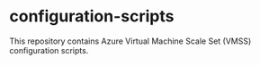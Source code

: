 # configuration-scripts
This repository contains Azure Virtual Machine Scale Set (VMSS) configuration scripts.
